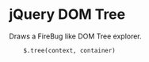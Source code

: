 jQuery DOM Tree
===============

Draws a FireBug like DOM Tree explorer.

        $.tree(context, container)